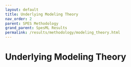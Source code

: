 ```yaml
---
layout: default
title: Underlying Modeling Theory
nav_order: 2
parent: SPES Methodology
grand_parent: SpesML Results
permalink: /results/methodology/modeling_theory.html
---
```

# Underlying Modeling Theory

